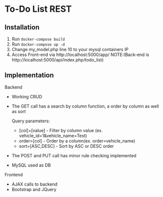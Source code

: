 # To-Do List REST

## Installation
1. Run `docker-compose build`
2. Run `docker-compose up -d`
3. Change my_model.php line 10 to your mysql containers IP
4. Access Front-end via http://localhost:5000/app/ NOTE:(Back-end is http://localhost:5000/api/index.php/todo_list)

## Implementation
Backend
- Working CRUD
- The GET call has a search by column function, a order by column as well as sort
    
    Query parameters:
    - [col]=[value] - Filter by column value (ex. vehicle_id=1&vehicle_name=Test)
    - order=[col] - Order by a column(ex. order=vehicle_name)
    - sort=[ASC,DESC] - Sort by ASC or DESC order
- The POST and PUT call has minor rule checking implemented
- MySQL used as DB

Frontend
- AJAX calls to backend
- Bootstrap and JQuery